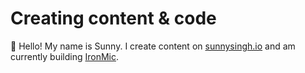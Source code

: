 # Creating content & code

👋 Hello! My name is Sunny. I create content on [sunnysingh.io](https://sunnysingh.io/) and am currently building [IronMic](https://ironmic.fm/).
